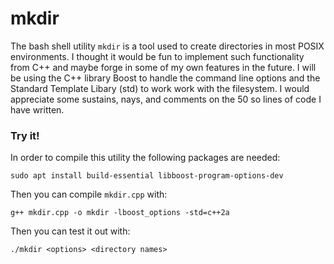 # mkdir
The bash shell utility `mkdir` is a tool used to create directories in most POSIX environments. I thought it would be fun to implement such functionality from C++ and maybe forge in some of my own features in the future. I will be using the C++ library Boost to handle the command line options and the Standard Template Libary (std) to work work with the filesystem. I would appreciate some sustains, nays, and comments on the 50 so lines of code I have written.

### Try it!
In order to compile this utility the following packages are needed:

`sudo apt install build-essential libboost-program-options-dev`

Then you can compile `mkdir.cpp` with:

`g++ mkdir.cpp -o mkdir -lboost_options -std=c++2a`

Then you can test it out with:

`./mkdir <options> <directory names>`
